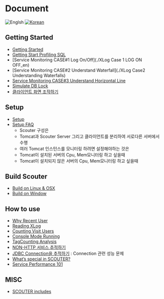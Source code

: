 # Document
![Englsh](https://img.shields.io/badge/language-English-red.svg) [![Korean](https://img.shields.io/badge/language-Korean-blue.svg)](index_kr.md)

## Getting Started
- [Getting Started](./main/Getting-Started)
- [Getting Start Profiling SQL](./main/Getting-Start-Profile-SQL)
- [Service Monitoring CASE#1 Log On/Off](./XLog Case 1 LOG ON OFF_en)
- [Service Monitoring CASE#2 Understand Waterfall](./XLog Case2 Understanding Waterfalls)
- [Service Monitoring CASE#3 Understand Horizontal Line](./XLog-Case3-Undestand-Horizontal)
- [Simulate DB Lock](./Simulate-DB-Lock) 
- [클라이언트 화면 조작하기](./How-To-Use-Client)  

## Setup
- [Setup](./Setup)
- [Setup FAQ](./Setup-FAQ)
  * Scouter 구성은 
  * Tomcat과 Scouter Server 그리고 클라이언트를 분리하여 서로다른 서버에서 수행
  * 여러 Tomcat 인스턴스를 모니터링 하려면 설정해야하는 것은
  * Tomcat이 설치된 서버의 Cpu, Mem모니터링 하고 싶을때
  * Tomcat이 설치되지 않은 서버의 Cpu, Mem모니터링 하고 싶을때

## Build Scouter
- [Build on Linux & OSX](./Build-Scouter)
- [Build on Window](./Build-Scouter-Window)

## How to use
- [Why Recent User](./Why-Recent-User)
- [Reading XLog](./Reading-XLog) 
- [Counting Visit Users](./Counting-Visit-Users)
- [Console Mode Running](./Console-Mode-Running)
- [TagCounting Analysis](./TagCounting-Analysis)
- [NON-HTTP 서비스 추적하기](./NON-HTTP-Service-Trace) 
- [JDBC Connection을 추적하기](./JDBC-Connection-Trace) : Connection 관련 성능 문제 
- [What’s special in SCOUTER?](./What-special-in-SCOUTER)
- [Service Performance 101](./Service-Performance-101)

## MISC
- [SCOUTER includes](./SCOUTER-includes)